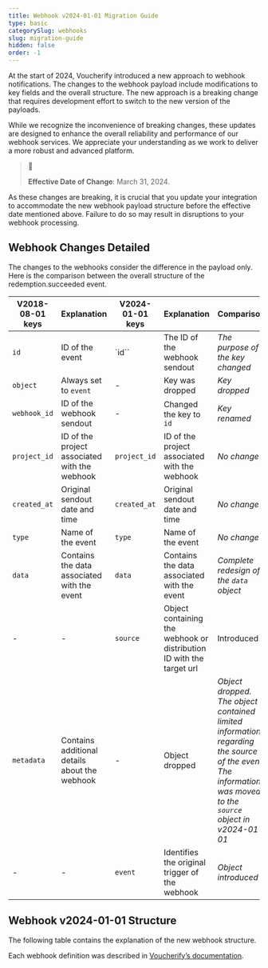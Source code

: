 ```yaml
---
title: Webhook v2024-01-01 Migration Guide
type: basic
categorySlug: webhooks
slug: migration-guide
hidden: false
order: -1
---
```


At the start of 2024, Voucherify introduced a new approach to webhook notifications. The changes to the webhook payload include modifications to key fields and the overall structure. The new approach is a breaking change that requires development effort to switch to the new version of the payloads.

While we recognize the inconvenience of breaking changes, these updates are designed to enhance the overall reliability and performance of our webhook services. We appreciate your understanding as we work to deliver a more robust and advanced platform.

> 🚧
> 
> **Effective Date of Change**: March 31, 2024.

As these changes are breaking, it is crucial that you update your integration to accommodate the new webhook payload structure before the effective date mentioned above. Failure to do so may result in disruptions to your webhook processing.

## Webhook Changes Detailed

The changes to the webhooks consider the difference in the payload only. Here is the comparison between the overall structure of the redemption.succeeded event.

| **V2018-08-01 keys** | **Explanation**                               | **V2024-01-01 keys** | **Explanation**                                                      | **Comparison**                                                                                                                                                |
| -------------------- | --------------------------------------------- | -------------------- | -------------------------------------------------------------------- | ------------------------------------------------------------------------------------------------------------------------------------------------------------- |
| `id`                 | ID of the event                               | `id``                | The ID of the webhook sendout                                        | *The purpose of the key changed*                                                                                                                              |
| `object`             | Always set to `event`                         | \-                   | Key was dropped                                                      | *Key dropped*                                                                                                                                                 |
| `webhook_id`         | ID of the webhook sendout                     | \-                   | Changed the key to `id`                                              | *Key renamed*                                                                                                                                                 |
| `project_id`         | ID of the project associated with the webhook | `project_id`         | ID of the project associated with the webhook                        | *No change*                                                                                                                                                   |
| `created_at`         | Original sendout date and time                | `created_at`         | Original sendout date and time                                       | *No change*                                                                                                                                                   |
| `type`               | Name of the event                             | `type`               | Name of the event                                                    | *No change*                                                                                                                                                   |
| `data`               | Contains the data associated with the event   | `data`               | Contains the data associated with the event                          | *Complete redesign of the `data` object*                                                                                                                      |
| \-                   | \-                                            | `source`             | Object containing the webhook or distribution ID with the target url | Introduced                                                                                                                                                    |
| `metadata`           | Contains additional details about the webhook | \-                   | Object dropped                                                       | *Object dropped. The object contained limited information regarding the source of the event. The information was moved to the `source` object in v2024-01-01* |
| \-                   | \-                                            | `event`              | Identifies the original trigger of the webhook                       | *Object introduced*                                                                                                                                           |

## Webhook v2024-01-01 Structure

The following table contains the explanation of the new webhook structure.

Each webhook definition was described in [Voucherify’s documentation](https://docs.voucherify.io/reference/introduction-to-webhooks#events-in-the-project-settings "Project settings webhook list").

<table
        style="table-layout: fixed; font-size: 10pt; font-family: Arial; width: 0px; border-collapse: collapse; border: none;">
        <thead>
            <tr style="height: 21px;">
                <th>Key</th>
                <th>Explanation</th>
                <th>Example data</th>
            </tr>
        </thead>
        <colgroup>
            <col width="100">
            <col width="100">
            <col width="100">
        </colgroup>
        <tbody>
            <tr style="height: 21px;">
                <td>id</td>
                <td>The sendout ID of the webhook</td>
            </tr>
            <tr style="height: 21px;">
                <td>project_id</td>
                <td>ID of the project associated with the webhook</td>
                <td>proj_lurN555</td>
            </tr>
            <tr style="height: 21px;">
                <td>created_at</td>
                <td>Original sendout date and time</td>
            </tr>
            <tr style="height: 21px;">
                <td>type</td>
                <td>The event's name</td>
            </tr>
            <tr style="height: 21px;">
                <td>data</td>
                <td>The webhook's unified information that, depending on the type of the webhook, can consist of:
                    <ul>
                        <li>The customer object,</li>
                        <li>The campaign object,</li>
                        <li>The voucher object,</li>
                        <li>The
                            holder object,</li>
                        <li>The earning rule object,</li>
                        <li>And others.</li>
                    </ul><br><br>The data will consist only of the objects relevant for the webhook notification. Please
                    refer to the relevant section in the <a
                        href="https://docs.voucherify.io/reference/introduction-to-webhooks#events-in-the-project-settings"
                        arget="_blank">webhook documentation</a> to retrieve the new webhook structure and example
                    payload.
                </td>
                <td>

                    `"customer": {}`,
                    `"holder": {}`,
                    `"voucher": {}`,
                    `"campaign": {}`,
                    `"loyalty_tier": null`,
                    `"earning_rule": {}`,
                    `"balance": {}`,
                    `"order": {},`
                    `"event": {}`
                
                </td>
            </tr>
            <tr style="height: 21px;">Webhook or distribution ID,</td>
                <td>

                    ```json
                    "source": {
                        "id": "wh_55555",
                        "object": "webhook",
                        "target_url": "https://voucherify.io/webhook_target"
                        }
                    ```

                </td>
            </tr>
            <tr>
                Identifies the original trigger of the webhook.</td>
                <td>

                    ```json
                    "event": {
                        "id": "evcus_55555",
                        "type": "customer.rewarded.loyalty_points",
                        "created_at": "2024-02-06T08:39:59.188Z",
                        "entity_id": "cust_55555",
                        "group_id": "v-55555",
                        "event_source": {
                            "channel": "INTERNAL"
                            }
                        }
                    ```

                </td>
            </tr>
        </tbody>
    </table>

## Migration Procedure

To migrate your existing webhooks, we propose the following procedure. Please note that your approach to the migration can be different; consider your dev team's input.

1. Create a new project in Voucherify or use one of your existing sandbox/UAT purpose projects.
2. Go to Project Settings.
3. Scroll down to the Webhook section.
4. Switch your webhook definitions to v2024-01-01.
5. For each v2018-08-01 webhook you have used so far, perform an action that triggers the v2024-01-01 webhook.
6. Test the new webhook configuration and adjust your integration accordingly.
7. Change to your production project and switch to the new webhooks in Project Settings.

> 📘 Important notes
> 
> - On April 1st, 2024, Voucherify team members will start manually switching accounts to the new webhook definitions individually. If the webhooks are not switched to the new version, Voucherify team members will reach out to the account owners to ask about the webhook migration status. If you do not respond to our communication, the webhook definitions may be changed to version v2024-01-01 within the next few days. If you need more time to switch, please contact support@voucherify.io urgently. 
> - There are significant differences to payloads in webhook v2024-01-01. Please review the changes closely.
> - Once you switch to version v2024-01-01 on your production project(s), you can switch back to V2018-08-01 until March 31, 2024.
> - If the new webhooks miss data that is crucial to your integration, reach out to support@voucherify.io and provide details about your case and your expectations.
> - If, once in the production project, you find that the webhook definitions do not conform to your new format, please adjust your integration accordingly and contact support@voucherify.io to resend the webhooks. Voucherify’s team can resend webhooks triggered no longer than 14 days ago.

## Benefits of Switching to v2024-01-01 Webhooks

The new webhooks bring a couple of improvements to the Voucherify platform.

With the new generic approach to the structure of the payloads, it is easier to maintain the new payload structure, making the integration robust. The data object always reuses the same generic objects associated with the event.

The new structure is the first step to introducing a [Custom Webhook builder](https://roadmap.voucherify.io/c/167-custom-webhook-builder "Voucherify roadmap concerning the custom webhook builder"). The builder will allow you to translate the webhook payload into an API request to external systems, so you will not need middleware between the two systems.

Also, the v2024-01-01 webhooks have a separate log. In the Voucherify Dashboard, go to the Audit log and the Webhook sendouts tab.

In the Webhook Sendouts log, you can see the status of the sent webhooks, filter the results, preview the sent payload, and retry sending the webhooks again.

## Documentation of the changes and support

We understand that adapting to changes can be challenging, so we are here to assist you throughout this process. Please refer to [regularly updated documentation](https://docs.voucherify.io/reference/introduction-to-webhooks "Webhook v2024-01-01 home page"), which outlines the specifics of the new payload structure.

If you encounter any issues or have questions during this transition, Voucherify support team is ready to help. Reach out to support at [support@voucherify.io](support@voucherify.io "Voucherify support").